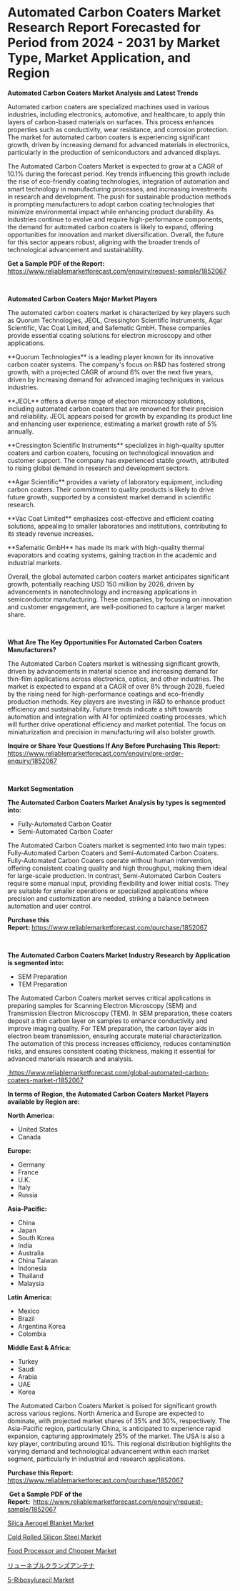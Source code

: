<p><h1>Automated Carbon Coaters Market Research Report Forecasted for Period from 2024 -  2031 by Market Type, Market Application, and Region</h1></p><p><strong>Automated Carbon Coaters Market Analysis and Latest Trends</strong></p>
<p><p>Automated carbon coaters are specialized machines used in various industries, including electronics, automotive, and healthcare, to apply thin layers of carbon-based materials on surfaces. This process enhances properties such as conductivity, wear resistance, and corrosion protection. The market for automated carbon coaters is experiencing significant growth, driven by increasing demand for advanced materials in electronics, particularly in the production of semiconductors and advanced displays.</p><p>The Automated Carbon Coaters Market is expected to grow at a CAGR of 10.1% during the forecast period. Key trends influencing this growth include the rise of eco-friendly coating technologies, integration of automation and smart technology in manufacturing processes, and increasing investments in research and development. The push for sustainable production methods is prompting manufacturers to adopt carbon coating technologies that minimize environmental impact while enhancing product durability. As industries continue to evolve and require high-performance components, the demand for automated carbon coaters is likely to expand, offering opportunities for innovation and market diversification. Overall, the future for this sector appears robust, aligning with the broader trends of technological advancement and sustainability.</p></p>
<p><strong>Get a Sample PDF of the Report:&nbsp;</strong> <a href="https://www.reliablemarketforecast.com/enquiry/request-sample/1852067?utm_campaign=1082&utm_medium=2&utm_source=Github&utm_content=ia&utm_term=18102024&utm_id=automated-carbon-coaters">https://www.reliablemarketforecast.com/enquiry/request-sample/1852067</a></p>
<p>&nbsp;</p>
<p><strong>Automated Carbon Coaters Major Market Players</strong></p>
<p><p>The automated carbon coaters market is characterized by key players such as Quorum Technologies, JEOL, Cressington Scientific Instruments, Agar Scientific, Vac Coat Limited, and Safematic GmbH. These companies provide essential coating solutions for electron microscopy and other applications.</p><p>**Quorum Technologies** is a leading player known for its innovative carbon coater systems. The company's focus on R&D has fostered strong growth, with a projected CAGR of around 6% over the next five years, driven by increasing demand for advanced imaging techniques in various industries.</p><p>**JEOL** offers a diverse range of electron microscopy solutions, including automated carbon coaters that are renowned for their precision and reliability. JEOL appears poised for growth by expanding its product line and enhancing user experience, estimating a market growth rate of 5% annually.</p><p>**Cressington Scientific Instruments** specializes in high-quality sputter coaters and carbon coaters, focusing on technological innovation and customer support. The company has experienced stable growth, attributed to rising global demand in research and development sectors.</p><p>**Agar Scientific** provides a variety of laboratory equipment, including carbon coaters. Their commitment to quality products is likely to drive future growth, supported by a consistent market demand in scientific research.</p><p>**Vac Coat Limited** emphasizes cost-effective and efficient coating solutions, appealing to smaller laboratories and institutions, contributing to its steady revenue increases.</p><p>**Safematic GmbH** has made its mark with high-quality thermal evaporators and coating systems, gaining traction in the academic and industrial markets.</p><p>Overall, the global automated carbon coaters market anticipates significant growth, potentially reaching USD 150 million by 2026, driven by advancements in nanotechnology and increasing applications in semiconductor manufacturing. These companies, by focusing on innovation and customer engagement, are well-positioned to capture a larger market share.</p></p>
<p>&nbsp;</p>
<p><strong>What Are The Key Opportunities For Automated Carbon Coaters Manufacturers?</strong></p>
<p><p>The Automated Carbon Coaters market is witnessing significant growth, driven by advancements in material science and increasing demand for thin-film applications across electronics, optics, and other industries. The market is expected to expand at a CAGR of over 8% through 2028, fueled by the rising need for high-performance coatings and eco-friendly production methods. Key players are investing in R&D to enhance product efficiency and sustainability. Future trends indicate a shift towards automation and integration with AI for optimized coating processes, which will further drive operational efficiency and market potential. The focus on miniaturization and precision in manufacturing will also bolster growth.</p></p>
<p><strong>Inquire or Share Your Questions If Any Before Purchasing This Report:</strong> <a href="https://www.reliablemarketforecast.com/enquiry/pre-order-enquiry/1852067?utm_campaign=1082&utm_medium=2&utm_source=Github&utm_content=ia&utm_term=18102024&utm_id=automated-carbon-coaters">https://www.reliablemarketforecast.com/enquiry/pre-order-enquiry/1852067</a></p>
<p>&nbsp;</p>
<p><strong>Market Segmentation</strong></p>
<p><strong>The Automated Carbon Coaters Market Analysis by types is segmented into:</strong></p>
<p><ul><li>Fully-Automated Carbon Coater</li><li>Semi-Automated Carbon Coater</li></ul></p>
<p><p>The Automated Carbon Coaters market is segmented into two main types: Fully-Automated Carbon Coaters and Semi-Automated Carbon Coaters. Fully-Automated Carbon Coaters operate without human intervention, offering consistent coating quality and high throughput, making them ideal for large-scale production. In contrast, Semi-Automated Carbon Coaters require some manual input, providing flexibility and lower initial costs. They are suitable for smaller operations or specialized applications where precision and customization are needed, striking a balance between automation and user control.</p></p>
<p><strong>Purchase this Report:&nbsp;</strong><a href="https://www.reliablemarketforecast.com/purchase/1852067?utm_campaign=1082&utm_medium=2&utm_source=Github&utm_content=ia&utm_term=18102024&utm_id=automated-carbon-coaters">https://www.reliablemarketforecast.com/purchase/1852067</a></p>
<p>&nbsp;</p>
<p><strong>The Automated Carbon Coaters Market Industry Research by Application is segmented into:</strong></p>
<p><ul><li>SEM Preparation</li><li>TEM Preparation</li></ul></p>
<p><p>The Automated Carbon Coaters market serves critical applications in preparing samples for Scanning Electron Microscopy (SEM) and Transmission Electron Microscopy (TEM). In SEM preparation, these coaters deposit a thin carbon layer on samples to enhance conductivity and improve imaging quality. For TEM preparation, the carbon layer aids in electron beam transmission, ensuring accurate material characterization. The automation of this process increases efficiency, reduces contamination risks, and ensures consistent coating thickness, making it essential for advanced materials research and analysis.</p></p>
<p><a href="https://www.reliablemarketforecast.com/global-automated-carbon-coaters-market-r1852067?utm_campaign=1082&utm_medium=2&utm_source=Github&utm_content=ia&utm_term=18102024&utm_id=automated-carbon-coaters">&nbsp;https://www.reliablemarketforecast.com/global-automated-carbon-coaters-market-r1852067</a></p>
<p><strong>In terms of Region, the Automated Carbon Coaters Market Players available by Region are:</strong></p>
<p>
    <p> <strong> North America: </strong>
        <ul>
            <li>United States</li>
            <li>Canada</li>
        </ul>
        </p> 
    <p> <strong> Europe: </strong>
        <ul>
            <li>Germany</li>
            <li>France</li>
            <li>U.K.</li>
            <li>Italy</li>
            <li>Russia</li>
        </ul>
        </p> 
    <p> <strong> Asia-Pacific: </strong>
        <ul>
            <li>China</li>
            <li>Japan</li>
            <li>South Korea</li>
            <li>India</li>
            <li>Australia</li>
            <li>China Taiwan</li>
            <li>Indonesia</li>
            <li>Thailand</li>
            <li>Malaysia</li>
        </ul>
        </p> 
    <p> <strong> Latin America: </strong>
        <ul>
            <li>Mexico</li>
            <li>Brazil</li>
            <li>Argentina Korea</li>
            <li>Colombia</li>
        </ul>
        </p> 
    <p> <strong> Middle East & Africa: </strong>
        <ul>
            <li>Turkey</li>
            <li>Saudi</li>
            <li>Arabia</li>
            <li>UAE</li>
            <li>Korea</li>
        </ul>
    </p>
    </p>
<p><p>The Automated Carbon Coaters Market is poised for significant growth across various regions. North America and Europe are expected to dominate, with projected market shares of 35% and 30%, respectively. The Asia-Pacific region, particularly China, is anticipated to experience rapid expansion, capturing approximately 25% of the market. The USA is also a key player, contributing around 10%. This regional distribution highlights the varying demand and technological advancement within each market segment, particularly in industrial and research applications.</p></p>
<p><strong>Purchase this Report: </strong><a href="https://www.reliablemarketforecast.com/purchase/1852067?utm_campaign=1082&utm_medium=2&utm_source=Github&utm_content=ia&utm_term=18102024&utm_id=automated-carbon-coaters">https://www.reliablemarketforecast.com/purchase/1852067</a></p>
<p>&nbsp;<strong>Get a Sample PDF of the Report:&nbsp;&nbsp;</strong><a href="https://www.reliablemarketforecast.com/enquiry/request-sample/1852067?utm_campaign=1082&utm_medium=2&utm_source=Github&utm_content=ia&utm_term=18102024&utm_id=automated-carbon-coaters">https://www.reliablemarketforecast.com/enquiry/request-sample/1852067</a></p>
<p><strong></strong></p>
<p><p><a href="https://www.linkedin.com/pulse/emerging-trends-silica-aerogel-blanket-market-global-outlook-r7elf?utm_campaign=1082&utm_medium=2&utm_source=Github&utm_content=ia&utm_term=18102024&utm_id=automated-carbon-coaters">Silica Aerogel Blanket Market</a></p><p><a href="https://www.linkedin.com/pulse/cold-rolled-silicon-steel-market-growth-outlook-from-2024-s7znf?utm_campaign=1082&utm_medium=2&utm_source=Github&utm_content=ia&utm_term=18102024&utm_id=automated-carbon-coaters">Cold Rolled Silicon Steel Market</a></p><p><a href="https://issuu.com/reportprime-2/docs/food-processor-and-chopper-market-s_a8405a5a1166f7?utm_campaign=1082&utm_medium=2&utm_source=Github&utm_content=ia&utm_term=18102024&utm_id=automated-carbon-coaters">Food Processor and Chopper Market</a></p><p><a href="https://github.com/lababdou/Market-Research-Report-List-6/blob/main/345781918939.md?utm_campaign=1082&utm_medium=2&utm_source=Github&utm_content=ia&utm_term=18102024&utm_id=automated-carbon-coaters">リューネブルクランズアンテナ</a></p><p><a href="https://github.com/judesaxav/Market-Research-Report-List-1/blob/main/5-ribosyluracil-market.md?utm_campaign=1082&utm_medium=2&utm_source=Github&utm_content=ia&utm_term=18102024&utm_id=automated-carbon-coaters">5-Ribosyluracil Market</a></p></p>